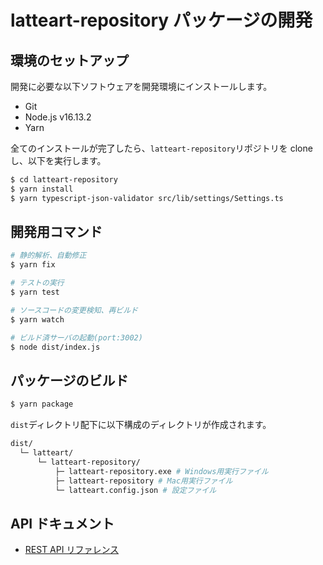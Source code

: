 # latteart-repository パッケージの開発

## 環境のセットアップ

開発に必要な以下ソフトウェアを開発環境にインストールします。

- Git
- Node.js v16.13.2
- Yarn

全てのインストールが完了したら、`latteart-repository`リポジトリを clone し、以下を実行します。

```bash
$ cd latteart-repository
$ yarn install
$ yarn typescript-json-validator src/lib/settings/Settings.ts
```

## 開発用コマンド

```bash
# 静的解析、自動修正
$ yarn fix

# テストの実行
$ yarn test

# ソースコードの変更検知、再ビルド
$ yarn watch

# ビルド済サーバの起動(port:3002)
$ node dist/index.js
```

## パッケージのビルド

```bash
$ yarn package
```

`dist`ディレクトリ配下に以下構成のディレクトリが作成されます。

```bash
dist/
  └─ latteart/
      └─ latteart-repository/
          ├─ latteart-repository.exe # Windows用実行ファイル
          ├─ latteart-repository # Mac用実行ファイル
          └─ latteart.config.json # 設定ファイル
```

## API ドキュメント

- [REST API リファレンス](https://latteart-org.github.io/latteart-repository/)
